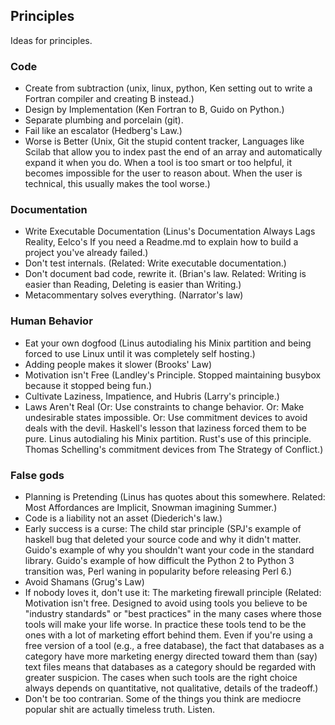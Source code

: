 ## Principles

Ideas for principles.

### Code
- Create from subtraction (unix, linux, python, Ken setting out to write a Fortran compiler and creating B instead.)
- Design by Implementation (Ken Fortran to B, Guido on Python.)
- Separate plumbing and porcelain (git).
- Fail like an escalator (Hedberg's Law.)
- Worse is Better (Unix, Git the stupid content tracker, Languages like Scilab that allow you to index past the end of an array and automatically expand it when you do. When a tool is too smart or too helpful, it becomes impossible for the user to reason about. When the user is technical, this usually makes the tool worse.)

### Documentation
- Write Executable Documentation (Linus's Documentation Always Lags Reality, Eelco's If you need a Readme.md to explain how to build a project you've already failed.)
- Don't test internals. (Related: Write executable documentation.)
- Don't document bad code, rewrite it. (Brian's law. Related: Writing is easier than Reading, Deleting is easier than Writing.)
- Metacommentary solves everything. (Narrator's law)

### Human Behavior
- Eat your own dogfood (Linus autodialing his Minix partition and being forced to use Linux until it was completely self hosting.)
- Adding people makes it slower (Brooks' Law)
- Motivation isn't Free (Landley's Principle. Stopped maintaining busybox because it stopped being fun.)
- Cultivate Laziness, Impatience, and Hubris (Larry's principle.)
- Laws Aren't Real (Or: Use constraints to change behavior. Or: Make undesirable states impossible. Or: Use commitment devices to avoid deals with the devil. Haskell's lesson that laziness forced them to be pure. Linus autodialing his Minix partition. Rust's use of this principle. Thomas Schelling's commitment devices from The Strategy of Conflict.)

### False gods
- Planning is Pretending (Linus has quotes about this somewhere. Related: Most Affordances are Implicit, Snowman imagining Summer.)
- Code is a liability not an asset (Diederich's law.)
- Early success is a curse: The child star principle (SPJ's example of haskell bug that deleted your source code and why it didn't matter. Guido's example of why you shouldn't want your code in the standard library. Guido's example of how difficult the Python 2 to Python 3 transition was, Perl waning in popularity before releasing Perl 6.)
- Avoid Shamans (Grug's Law)
- If nobody loves it, don't use it: The marketing firewall principle (Related: Motivation isn't free. Designed to avoid using tools you believe to be "industry standards" or "best practices" in the many cases where those tools will make your life worse. In practice these tools tend to be the ones with a lot of marketing effort behind them. Even if you're using a free version of a tool (e.g., a free database), the fact that databases as a category have more marketing energy directed toward them than (say) text files means that databases as a category should be regarded with greater suspicion. The cases when such tools are the right choice always depends on quantitative, not qualitative, details of the tradeoff.)
- Don't be too contrarian. Some of the things you think are mediocre popular shit are actually timeless truth. Listen.
